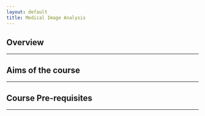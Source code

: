 ```yaml
---
layout: default
title: Medical Image Analysis
---
```


## Overview


---

## Aims of the course



---

## Course Pre-requisites


 
 ---
 


